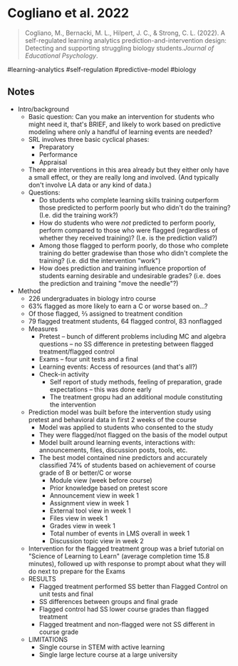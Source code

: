 # Cogliano et al. 2022 

>Cogliano, M., Bernacki, M. L., Hilpert, J. C., & Strong, C. L. (2022). A self-regulated learning analytics prediction-and-intervention design: Detecting and supporting struggling biology students._Journal of Educational Psychology_.

#learning-analytics #self-regulation #predictive-model #biology

## Notes 

+ Intro/background
    + Basic question: Can you make an intervention for students who might need it, that's BRIEF, and likely to work based on predictive modeling where only a handful of learning events are needed? 
    + SRL involves three basic cyclical phases: 
        + Preparatory
        + Performance 
        + Appraisal
    + There are interventions in this area already but they either only have a small effect, or they are really long and involved. (And typically don't involve LA data or any kind of data.)
    + Questions: 
        + Do students who complete learning skills training outperform those predicted to perform poorly but who didn't do the training? (I.e. did the training work?) 
        + How do students who were *not* predicted to perform poorly, perform compared to those who were flagged (regardless of whether they received training)? (I.e. is the prediction valid?)
        + Among those flagged to perform poorly, do those who complete training do better gradewise than those who didn't complete the training? (i.e. did the intervention "work")
        + How does prediction and training influence proportion of students earning desirable and undesirable grades? (i.e. does the prediction and training "move the needle"?)
+ Method
    + 226 undergraduates in biology intro course 
    + 63% flagged as more likely to earn a C or worse based on...?
    + Of those flagged, ⅔ assigned to treatment condition
    + 79 flagged treatment students, 64 flagged control, 83 nonflagged 
    + Measures
        + Pretest – bunch of different problems including MC and algebra questions – no SS difference in pretesting between flagged treatment/flagged control
        + Exams – four unit tests and a final 
        + Learning events: Access of resources (and that's all?) 
        + Check-in activity 
            + Self report of study methods, feeling of preparation, grade expectations – this was done early
            + The treatment gropu had an additional module constituting the intervention
    + Prediction model was built before the intervention study using pretest and behavioral data in first 2 weeks of the course
      + Model was applied to students who consented to the study
      + They were flagged/not flagged on the basis of the model output 
      + Model built around learning events, interactions with: announcements, files, discussion posts, tools, etc. 
      + The best model contained nine predictors and accurately classified 74% of students based on achievement of course grade of B or better/C or worse 
        + Module view (week before course)
        + Prior knowledge based on pretest score
        + Announcement view in week 1
        + Assignment view in week 1
        + External tool view in week 1
        + Files view in week 1
        + Grades view in week 1
        + Total number of events in LMS overall in week 1
        + Discussion topic view in week 2 
    + Intervention for the flagged treatment group was a brief tutorial on "Science of Learning to Learn" (average completion time 15.8 minutes), followed up with response to prompt about what they will do next to prepare for the Exams
  + RESULTS
    + Flagged treatment performed SS better than Flagged Control on unit tests and final
    + SS differences between groups and final grade
    + Flagged control had SS lower course grades than flagged treatment
    + Flagged treatment and non-flagged were not SS different in course grade 
  + LIMITATIONS
    + Single course in STEM with active learning
    + Single large lecture course at a large university